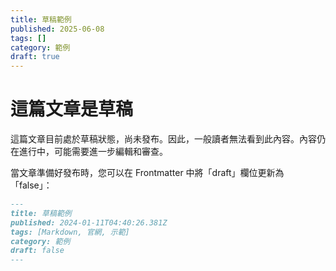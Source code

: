 ```yaml
---
title: 草稿範例
published: 2025-06-08
tags: []
category: 範例
draft: true
---
```


# 這篇文章是草稿

這篇文章目前處於草稿狀態，尚未發布。因此，一般讀者無法看到此內容。內容仍在進行中，可能需要進一步編輯和審查。

當文章準備好發布時，您可以在 Frontmatter 中將「draft」欄位更新為「false」：

```markdown
---
title: 草稿範例
published: 2024-01-11T04:40:26.381Z
tags: [Markdown, 官網, 示範]
category: 範例
draft: false
---
```
